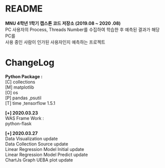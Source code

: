# README
**MNU 4학년 1학기 캡스톤 코드 저장소 (2019.08 ~ 2020 .08)**  
PC 사용자의 Process, Threads Number를 수집하여 학습한 후 예측된 결과가 해당 PC를   
사용 중인 사람이 인가된 사용자인지 예측하는 프로젝트

# ChangeLog
**Python Package :**   
[C] collections  
[M] matplotlib  
[O] os  
[P] pandas ,psutil  
[T] time ,tensorflow 1.5.1  

**[+] 2020.03.23**  
WAS Frame Work :  
python-flask
  
**[+] 2020.03.27**    
Data Visualization update    
Data Collection Source update    
Linear Regression Model Initial update    
Linear Regression Model Predict update  
ChartJs Graph UEBA plot update